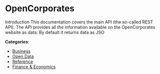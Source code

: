 # OpenCorporates


Introduction This documentation covers the main API (the so-called REST API).  The API provides all the information available on the OpenCorporates website as data. By default it returns data as JSO



**Categories**:
- [Business](https://github.com/apis-list/apis-list#business)
- [Open Data](https://github.com/apis-list/apis-list#open-data)
- [Reference](https://github.com/apis-list/apis-list#reference)
- [Finance & Economics](https://github.com/apis-list/apis-list#finance-and-economics)



